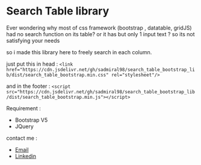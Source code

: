 <h1>Search Table library</h1>

Ever wondering why most of css framework  (bootstrap , datatable, gridJS) had no search function on its table? 
or it has but only 1 input text ?  so its not satisfying your needs

so i made this library here to freely search in each column.

just put this in head :
`<link href="https://cdn.jsdelivr.net/gh/sadmiral98/search_table_bootstrap_lib/dist/search_table_bootstrap.min.css" rel="stylesheet"/>`

and in the footer :
`<script src="https://cdn.jsdelivr.net/gh/sadmiral98/search_table_bootstrap_lib/dist/search_table_bootstrap.min.js"></script>`

Requirement :
- Bootstrap V5
- JQuery

contact me :
- [Email](mailto:rizkysptr3798@gmail.com)
- [Linkedin](https://www.linkedin.com/in/rizky-saputra-a81143275/)